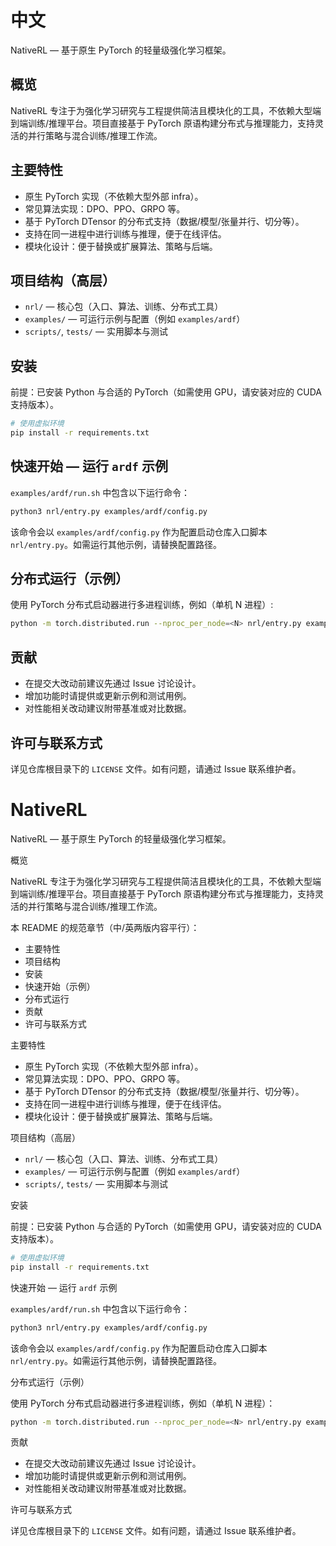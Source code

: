 # 中文

NativeRL — 基于原生 PyTorch 的轻量级强化学习框架。

## 概览

NativeRL 专注于为强化学习研究与工程提供简洁且模块化的工具，不依赖大型端到端训练/推理平台。项目直接基于 PyTorch 原语构建分布式与推理能力，支持灵活的并行策略与混合训练/推理工作流。

## 主要特性

- 原生 PyTorch 实现（不依赖大型外部 infra）。
- 常见算法实现：DPO、PPO、GRPO 等。
- 基于 PyTorch DTensor 的分布式支持（数据/模型/张量并行、切分等）。
- 支持在同一进程中进行训练与推理，便于在线评估。
- 模块化设计：便于替换或扩展算法、策略与后端。

## 项目结构（高层）

- `nrl/` — 核心包（入口、算法、训练、分布式工具）
- `examples/` — 可运行示例与配置（例如 `examples/ardf`）
- `scripts/`, `tests/` — 实用脚本与测试

## 安装

前提：已安装 Python 与合适的 PyTorch（如需使用 GPU，请安装对应的 CUDA 支持版本）。

```bash
# 使用虚拟环境
pip install -r requirements.txt
```

## 快速开始 — 运行 `ardf` 示例

`examples/ardf/run.sh` 中包含以下运行命令：

```bash
python3 nrl/entry.py examples/ardf/config.py
```

该命令会以 `examples/ardf/config.py` 作为配置启动仓库入口脚本 `nrl/entry.py`。如需运行其他示例，请替换配置路径。

## 分布式运行（示例）

使用 PyTorch 分布式启动器进行多进程训练，例如（单机 N 进程）:

```bash
python -m torch.distributed.run --nproc_per_node=<N> nrl/entry.py examples/ardf/config.py
```

## 贡献

- 在提交大改动前建议先通过 Issue 讨论设计。
- 增加功能时请提供或更新示例和测试用例。
- 对性能相关改动建议附带基准或对比数据。

## 许可与联系方式

详见仓库根目录下的 `LICENSE` 文件。如有问题，请通过 Issue 联系维护者。
# NativeRL

NativeRL — 基于原生 PyTorch 的轻量级强化学习框架。

概览

NativeRL 专注于为强化学习研究与工程提供简洁且模块化的工具，不依赖大型端到端训练/推理平台。项目直接基于 PyTorch 原语构建分布式与推理能力，支持灵活的并行策略与混合训练/推理工作流。

本 README 的规范章节（中/英两版内容平行）：

- 主要特性
- 项目结构
- 安装
- 快速开始（示例）
- 分布式运行
- 贡献
- 许可与联系方式

主要特性

- 原生 PyTorch 实现（不依赖大型外部 infra）。
- 常见算法实现：DPO、PPO、GRPO 等。
- 基于 PyTorch DTensor 的分布式支持（数据/模型/张量并行、切分等）。
- 支持在同一进程中进行训练与推理，便于在线评估。
- 模块化设计：便于替换或扩展算法、策略与后端。

项目结构（高层）

- `nrl/` — 核心包（入口、算法、训练、分布式工具）
- `examples/` — 可运行示例与配置（例如 `examples/ardf`）
- `scripts/`, `tests/` — 实用脚本与测试

安装

前提：已安装 Python 与合适的 PyTorch（如需使用 GPU，请安装对应的 CUDA 支持版本）。

```bash
# 使用虚拟环境
pip install -r requirements.txt
```

快速开始 — 运行 `ardf` 示例

`examples/ardf/run.sh` 中包含以下运行命令：

```bash
python3 nrl/entry.py examples/ardf/config.py
```

该命令会以 `examples/ardf/config.py` 作为配置启动仓库入口脚本 `nrl/entry.py`。如需运行其他示例，请替换配置路径。

分布式运行（示例）

使用 PyTorch 分布式启动器进行多进程训练，例如（单机 N 进程）：

```bash
python -m torch.distributed.run --nproc_per_node=<N> nrl/entry.py examples/ardf/config.py
```

贡献

- 在提交大改动前建议先通过 Issue 讨论设计。
- 增加功能时请提供或更新示例和测试用例。
- 对性能相关改动建议附带基准或对比数据。

许可与联系方式

详见仓库根目录下的 `LICENSE` 文件。如有问题，请通过 Issue 联系维护者。
